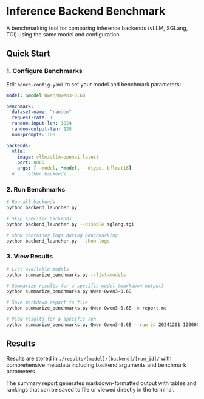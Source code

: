 # Inference Backend Benchmark

A benchmarking tool for comparing inference backends (vLLM, SGLang, TGI) using the same model and configuration.

## Quick Start

### 1. Configure Benchmarks

Edit `bench-config.yaml` to set your model and benchmark parameters:

```yaml
model: &model Qwen/Qwen3-0.6B

benchmark: 
  dataset-name: "random"
  request-rate: 1
  random-input-len: 1024
  random-output-len: 128
  num-prompts: 100

backends:
  vllm:
    image: vllm/vllm-openai:latest
    port: 8000
    args: [--model, *model, --dtype, bfloat16]
  # ... other backends
```

### 2. Run Benchmarks

```bash
# Run all backends
python backend_launcher.py

# Skip specific backends
python backend_launcher.py --disable sglang,tgi

# Show container logs during benchmarking
python backend_launcher.py --show-logs
```

### 3. View Results

```bash
# List available models
python summarize_benchmarks.py --list-models

# Summarize results for a specific model (markdown output)
python summarize_benchmarks.py Qwen-Qwen3-0.6B

# Save markdown report to file
python summarize_benchmarks.py Qwen-Qwen3-0.6B -o report.md

# View results for a specific run
python summarize_benchmarks.py Qwen-Qwen3-0.6B --run-id 20241201-120000-abc12345
```

## Results

Results are stored in `./results/[model]/[backend]/[run_id]/` with comprehensive metadata including backend arguments and benchmark parameters.

The summary report generates markdown-formatted output with tables and rankings that can be saved to file or viewed directly in the terminal.
